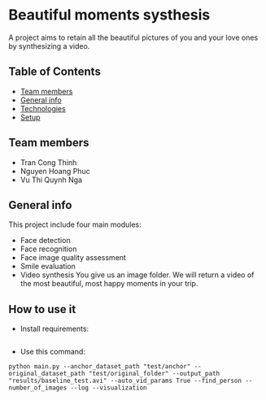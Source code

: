 # Beautiful moments systhesis
A project aims to retain all the beautiful pictures of you and your love ones by synthesizing a video.

## Table of Contents
* [Team members](#team-members)
* [General info](#general-info)
* [Technologies](#technologies)
* [Setup](#setup)

## Team members
- Tran Cong Thinh
- Nguyen Hoang Phuc
- Vu Thi Quynh Nga

## General info
This project include four main modules:
- Face detection
- Face recognition
- Face image quality assessment
- Smile evaluation
- Video synthesis
You give us an image folder. We will return a video of the most beautiful, most happy moments in your trip.

## How to use it

- Install requirements:
```

```

- Use this command:

```
python main.py --anchor_dataset_path "test/anchor" --original_dataset_path "test/original_folder" --output_path "results/baseline_test.avi" --auto_vid_params True --find_person --number_of_images --log --visualization 
```



